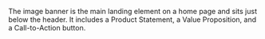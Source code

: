 The image banner is the main landing element on a home page and sits just below the header. It includes a Product Statement, a Value Proposition, and a Call-to-Action button.
